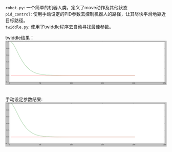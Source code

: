 
`robot.py`:&nbsp;一个简单的机器人类，定义了move动作及其他状态  
`pid_control`:&nbsp;使用手动设定的PID参数去控制机器人的路径，让其尽快平滑地靠近目标路径。  
`twiddle.py`:&nbsp;使用了twiddle程序去自动寻找最佳参数。  

twiddle结果：  
![twiddle](./imgs/pid_control.png)  

手动设定参数结果:  
![手动设定参数结果](./imgs/pid_control.png)

